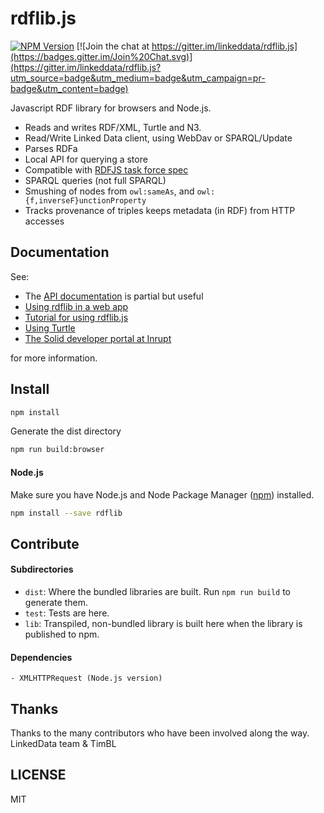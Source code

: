 # rdflib.js
[![NPM Version](https://img.shields.io/npm/v/rdflib.svg?style=flat)](https://npm.im/rdflib)
[![Join the chat at https://gitter.im/linkeddata/rdflib.js](https://badges.gitter.im/Join%20Chat.svg)](https://gitter.im/linkeddata/rdflib.js?utm_source=badge&utm_medium=badge&utm_campaign=pr-badge&utm_content=badge)

Javascript RDF library for browsers and Node.js.

- Reads and writes RDF/XML, Turtle and N3.
- Read/Write Linked Data client, using WebDav or SPARQL/Update
- Parses RDFa
- Local API for querying a store
- Compatible with [RDFJS task force spec](https://github.com/rdfjs/representation-task-force/blob/master/interface-spec.md)
- SPARQL queries (not full SPARQL)
- Smushing of nodes from `owl:sameAs`, and `owl:{f,inverseF}unctionProperty`
- Tracks provenance of triples keeps metadata (in RDF) from HTTP accesses

## Documentation

See:

* The [API documentation](https://linkeddata.github.io/rdflib.js/doc/) is partial but useful
* [Using rdflib in a web app](https://linkeddata.github.io/rdflib.js/Documentation/webapp-intro.html)
* [Tutorial for using rdflib.js](https://github.com/solid/solid-tutorial-rdflib.js)
* [Using Turtle](https://linkeddata.github.io/rdflib.js/Documentation/turtle-intro.html)
* [The Solid developer portal at Inrupt](https://solid.inrupt.com/)

for more information.

## Install

```bash
npm install
```

Generate the dist directory

```bash
npm run build:browser
```

#### Node.js

Make sure you have Node.js and Node Package Manager ([npm](https://npmjs.org/))
installed.

```bash
npm install --save rdflib
```

## Contribute

#### Subdirectories

- `dist`: Where the bundled libraries are built. Run `npm run build` to generate them.
- `test`: Tests are here.
- `lib`: Transpiled, non-bundled library is built here when the library is
  published to npm.

#### Dependencies

    - XMLHTTPRequest (Node.js version)

## Thanks

Thanks to the many contributors who have been involved along the way.
LinkedData team & TimBL

## LICENSE
MIT
